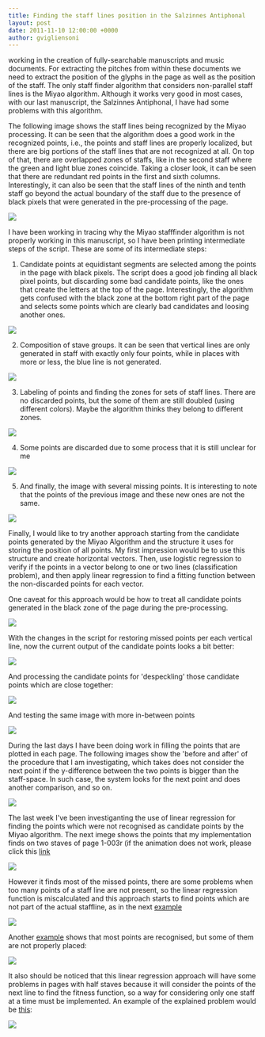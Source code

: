 ```yaml
---
title: Finding the staff lines position in the Salzinnes Antiphonal
layout: post
date: 2011-11-10 12:00:00 +0000
author: gvigliensoni
---
```


working in the creation of fully-searchable manuscripts and music documents. For extracting the pitches from within these documents we need to extract the position of the glyphs in the page as well as the position of the staff. The only staff finder algorithm that considers non-parallel staff lines is the Miyao algorithm. Although it works very good in most cases, with our last manuscript, the Salzinnes Antiphonal, I have had some problems with this algorithm.

The following image shows the staff lines being recognized by the Miyao processing. It can be seen that the algorithm does a good work in the recognized points, i.e., the points and staff lines are properly localized, but there are big portions of the staff lines that are not recognized at all. On top of that, there are overlapped zones of staffs, like in the second staff where the green and light blue zones coincide. Taking a closer look, it can be seen that there are redundant red points in the first and sixth columns. Interestingly, it can also be seen that the staff lines of the ninth and tenth staff go beyond the actual boundary of the staff due to the presence of black pixels that were generated in the pre-processing of the page.

![](/assets/img/miyaodebug6.png)

I have been working in tracing why the Miyao stafffinder algorithm is not properly working in this manuscript, so I have been printing intermediate steps of the script. These are some of its intermediate steps:

1. Candidate points at equidistant segments are selected among the points in the page with black pixels. The script does a good job finding all black pixel points, but discarding some bad candidate points, like the ones that create the letters at the top of the page. Interestingly, the algorithm gets confused with the black zone at the bottom right part of the page and selects some points which are clearly bad candidates and loosing another ones.

![](/assets/img/miyaodebug1.png)

2. Composition of stave groups. It can be seen that vertical lines are only generated in staff with exactly only four points, while in places with more or less, the blue line is not generated.

![](/assets/img/miyaodebug3.png)

3. Labeling of points and finding the zones for sets of staff lines. There are no discarded points, but the some of them are still doubled (using different colors). Maybe the algorithm thinks they belong to different zones.

![](/assets/img/miyaodebug4.png)

4. Some points are discarded due to some process that it is still unclear for me

![](/assets/img/miyaodebug5-20150103214130.png)

5. And finally, the image with several missing points. It is interesting to note that the points of the previous image and these new ones are not the same.

![](/assets/img/miyaodebug6-20150105171745.png)

Finally, I would like to try another approach starting from the candidate points generated by the Miyao Algorithm and the structure it uses for storing the position of all points. My first impression would be to use this structure and create horizontal vectors. Then, use logistic regression to verify if the points in a vector belong to one or two lines (classification problem), and then apply linear regression to find a fitting function between the non-discarded points for each vector.

One caveat for this approach would be how to treat all candidate points generated in the black zone of the page during the pre-processing.

![](/assets/img/miyaodebug8_bn.png)

With the changes in the script for restoring missed points per each vertical line, now the current output of the candidate points looks a bit better:

![](/assets/img/1-001v.tif)

And processing the candidate points for 'despeckling' those candidate points which are close together:

![](/assets/img/1-001v_despeckled.tif)

And testing the same image with more in-between points

![](/assets/img/1-001v_despeckled_40.png)

During the last days I have been doing work in filling the points that are plotted in each page. The following images show the 'before and after' of the procedure that I am investigating, which takes does not consider the next point if the y-difference between the two points is bigger than the staff-space. In such case, the system looks for the next point and does another comparison, and so on.

![](/assets/img/1-100r_ORIG.tif)

The last week I've been investiganting the use of linear regression for finding the points which were not recognised as candidate points by the Miyao algorithm. The next imege shows the points that my implementation finds on two staves of page 1-003r (if the animation does not work, please click this [link](http://vigliensoni.com/resources/1_003r_2.gif)

![](/assets/img/1_003r_2.gif)

 However it finds most of the missed points, there are some problems when too many points of a staff line are not present, so the linear regression function is miscalculated and this approach starts to find points which are not part of the actual staffline, as in the next [example](http://vigliensoni.com/resources/1_003r.gif)

![](/assets/img/1_003r.gif)

 Another [example](http://vigliensoni.com/resources/1_005v.gif) shows that most points are recognised, but some of them are not properly placed:

![](/assets/img/1_005v.gif)

It also should be noticed that this linear regression approach will have some problems in pages with half staves because it will consider the points of the next line to find the fitness function, so a way for considering only one staff at a time must be implemented. An example of the explained problem would be [this](http://vigliensoni.com/resources/1_003v.gif):

![](/assets/img/1_003v.gif)
